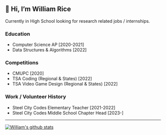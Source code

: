 ## 👋 Hi, I’m William Rice
Currently in High School looking for research related jobs / internships.

### Education
- Computer Science AP [2020-2021]
- Data Structures & Algorithms [2022]


### Competitions
- CMUPC [2020]
- TSA Coding (Regional & States) [2022]
- TSA Video Game Design (Regional & States) [2022]


### Work / Volunteer History
- Steel City Codes Elementary Teacher [2021-2022]
- Steel City Codes Middle School Chapter Head [2023-]

---

<!---
wfrice/wfrice is a ✨ special ✨ repository because its `README.md` (this file) appears on your GitHub profile.
You can click the Preview link to take a look at your changes.
--->
[![William's github stats](https://github-readme-stats.vercel.app/api?username=wfrice&show_icons=true&theme=radical)](https://github.com/wfrice)
